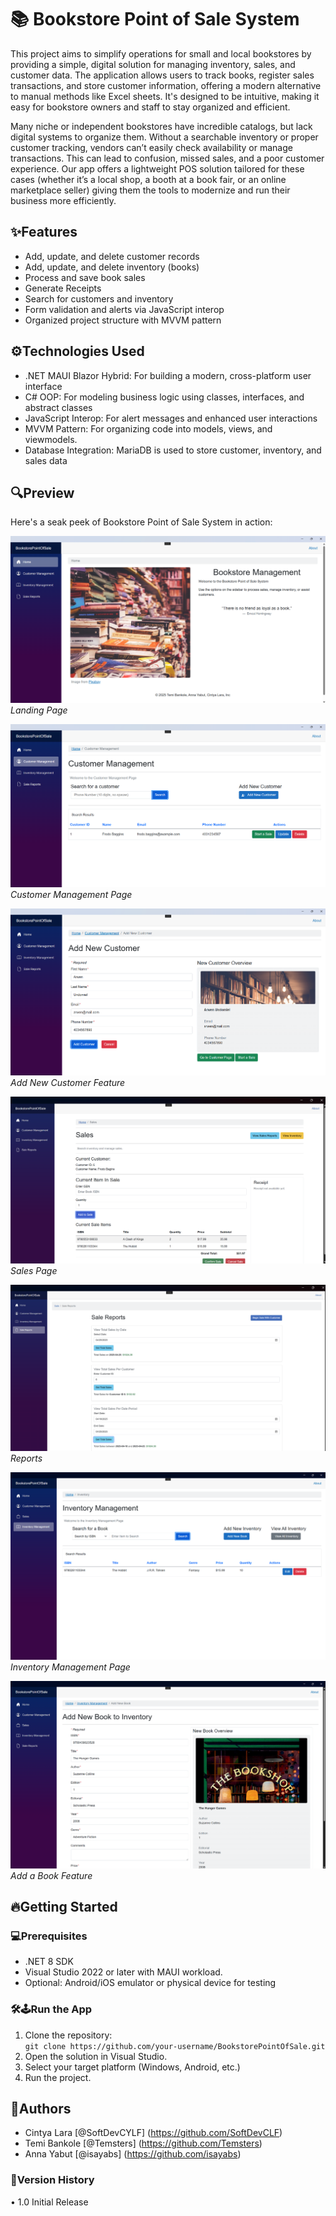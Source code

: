 # 📚 Bookstore Point of Sale System
This project aims to simplify operations for small and local bookstores by providing a simple, digital solution for managing inventory, sales, and customer data. The application allows users to track books, register sales transactions, and store customer information, offering a modern alternative to manual methods like Excel sheets. It's designed to be intuitive, making it easy for bookstore owners and staff to stay organized and efficient.  

Many niche or independent bookstores have incredible catalogs, but lack digital systems to organize them. Without a searchable inventory or proper customer tracking, vendors can’t easily check availability or manage transactions. This can lead to confusion, missed sales, and a poor customer experience.
Our app offers a lightweight POS solution tailored for these cases  (whether it’s a local shop, a booth at a book fair, or an online marketplace seller) giving them the tools to modernize and run their business more efficiently.

## ✨Features
-	Add, update, and delete customer records
-	Add, update, and delete inventory (books)
-	Process and save book sales
-	Generate Receipts 
-	Search for customers and inventory
-	Form validation and alerts via JavaScript interop
-	Organized project structure with MVVM pattern

## ⚙️Technologies Used 
-	.NET MAUI Blazor Hybrid: For building a modern, cross-platform user interface
-	C# OOP: For modeling business logic using classes, interfaces, and abstract classes
-	JavaScript Interop: For alert messages and enhanced user interactions
-	MVVM Pattern: For organizing code into models, views, and viewmodels.
-	Database Integration: MariaDB is used to store customer, inventory, and sales data

## 🔍Preview
Here's a seak peek of Bookstore Point of Sale System in action:

![Home Screen](./wwwroot/READMEimgs/HomePage.png)
*Landing Page*

![Customer management](./wwwroot/READMEimgs/CustomerManagement.png)
*Customer Management Page*

![Customer management Add New Customer](./wwwroot/READMEimgs/AddNewCustomer.png)
*Add New Customer Feature*

![Sales](./wwwroot/READMEimgs/Sales.png)
*Sales Page*

![Sales Reports](./wwwroot/READMEimgs/salereports.png)
*Reports*

![Inventory management](./wwwroot/READMEimgs/InventoryManagement.png)
*Inventory Management Page*

![Add A Book](./wwwroot/READMEimgs/AddBook.png)
*Add a Book Feature*

## 🔥Getting Started
### 💻Prerequisites
-	.NET 8 SDK
-	Visual Studio 2022 or later with MAUI workload.
-	Optional: Android/iOS emulator or physical device for testing
  
### 🛠️🕹️Run the App
1.	Clone the repository:  
`git clone https://github.com/your-username/BookstorePointOfSale.git`
1.	Open the solution in Visual Studio.
1.	Select your target platform (Windows, Android, etc.)
1.	Run the project.

## 👥Authors
- Cintya Lara [@SoftDevCYLF] (https://github.com/SoftDevCLF)
- Temi Bankole [@Temsters] (https://github.com/Temsters)
- Anna Yabut [@isayabs] (https://github.com/isayabs)

### 📜Version History
•	1.0 Initial Release
